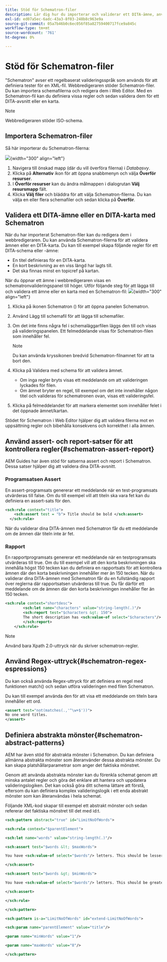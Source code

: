 ```yaml
---
title: Stöd för Schematron-filer
description: Lär dig hur du importerar och validerar ett DITA-ämne, använder assert-rapportsatser för att kontrollera regler, använder regex-uttryck och definierar abstrakta mönster i Schematron-filer i AEM.
exl-id: ed07a5ec-6adc-43a3-8f03-248b8c963e9a
source-git-commit: 05a7b46b0c6ec056f85a82759400717fce9a845c
workflow-type: tm+mt
source-wordcount: '761'
ht-degree: 0%

---
```


# Stöd för Schematron-filer

&quot;Schematron&quot; avser ett regelbaserat valideringsspråk som används för att definiera tester för en XML-fil. Webbredigeraren stöder Schematron-filer. Du kan importera schemafilerna och redigera dem i Web Editor. Med en Schematron-fil kan du definiera vissa regler och sedan validera dem för ett DITA-avsnitt eller en karta.

>[!NOTE]
>
> Webbredigeraren stöder ISO-schema.


## Importera Schematron-filer

Så här importerar du Schematron-filerna:

![](images/scematron-panel-add.png){width="300" align="left"}

1. Navigera till önskad mapp (där du vill överföra filerna) i *Databasvy*.
1. Klicka på **Alternativ** ikon för att öppna snabbmenyn och välja **Överför resurser**.
1. I **Överför resurser** kan du ändra målmappen i dialogrutan **Välj resursmapp** fält.
1. Klicka **Välj filer** och bläddra för att välja Schematron-filerna. Du kan välja en eller flera schemafiler och sedan klicka på **Överför**.

## Validera ett DITA-ämne eller en DITA-karta med Schematron

När du har importerat Schematron-filer kan du redigera dem i webbredigeraren. Du kan använda Schematron-filerna för att validera ämnen eller en DITA-karta. Du kan till exempel skapa följande regler för ett DITA-schema eller -ämne:

* En titel definieras för en DITA-karta.
* En kort beskrivning av en viss längd har lagts till.
* Det ska finnas minst en topicref på kartan.

När du öppnar ett ämne i webbredigeraren visas en schematronvalideringspanel till höger. Utför följande steg för att lägga till och validera ett ämne eller en karta med en Schematron-fil:
![](images/schematron-validate.png){width="300" align="left"}

1. Klicka på ikonen Schematron () för att öppna panelen Schematron.
1. Använd Lägg till schemafil för att lägga till schemafiler.
1. Om det inte finns några fel i schemaläggarfilen läggs den till och visas på valideringspanelen. Ett felmeddelande visas för Schematron-filen som innehåller fel.
   >[!NOTE]
   >
   >Du kan använda kryssikonen bredvid Schematron-filnamnet för att ta bort den.
1. Klicka på Validera med schema för att validera ämnet.

   * Om inga regler bryts visas ett meddelande om att valideringen lyckades för filen.
   * Om ämnet bryter en regel, till exempel om det inte innehåller någon titel och valideras för schematronen ovan, visas ett valideringsfel.

1. Klicka på felmeddelandet för att markera elementet som innehåller felet i det öppnade ämnet/kartan.

Stödet för Schematron i Web Editor hjälper dig att validera filerna mot en uppsättning regler och bibehålla konsekvens och korrekthet i alla ämnen.

## Använd assert- och report-satser för att kontrollera regler{#schematron-assert-report}

AEM Guides har även stöd för satserna assert och report i Schematron. Dessa satser hjälper dig att validera dina DITA-avsnitt.

### Programsatsen Assert

En assert-programsats genererar ett meddelande när en test-programsats utvärderas till false. Om du till exempel vill att titeln ska vara fet kan du definiera en assert-sats för den.

```XML
<sch:rule context="title"> 
    <sch:assert test = "b"> Title should be bold </sch:assert>
  </sch:rule>
```

När du validerar dina DITA-ämnen med Schematron får du ett meddelande om de ämnen där titeln inte är fet.

### Rapport

En rapportprogramsats genererar ett meddelande när en testprogramsats utvärderas till true. Om du till exempel vill att den korta beskrivningen ska innehålla högst 150 tecken kan du definiera en rapportsats för att kontrollera ämnen där den korta beskrivningen innehåller mer än 150 tecken.
När du validerar dina DITA-ämnen med Schematron får du en fullständig rapport över reglerna där rapportsatsen utvärderas till true. Du får därför ett meddelande om de ämnen där den korta beskrivningen innehåller fler än 150 tecken.


```XML
<sch:rule context="shortdesc"> 
        <sch:let name="characters" value="string-length(.)"/> 
        <sch:report test="$characters &gt; 150">  
        The short description has <sch:value-of select="$characters"/> characters. It should contain more than 150 characters.      
        </sch:report>   
    </sch:rule> 
```

>[!NOTE]
>
> Använd bara Xpath 2.0-uttryck när du skriver schematron-regler.

## Använd Regex-uttryck{#schematron-regex-espressions}

Du kan också använda Regex-uttryck för att definiera en regel med funktionen match() och sedan utföra valideringen med filen Schematron.

Du kan till exempel använda den för att visa ett meddelande om titeln bara innehåller ett ord.

```XML
<assert test="not(matches(.,'^\w+$'))"> 
No one word titles.
</assert>  
```


## Definiera abstrakta mönster{#schematron-abstract-patterns}

AEM har även stöd för abstrakta mönster i Schematron. Du kan definiera allmänna abstrakta mönster som återanvänder dessa abstrakta mönster.  Du kan skapa platshållarparametrar som anger det faktiska mönstret.


Genom att använda abstrakta mönster kan du förenkla schemat genom att minska antalet regler och göra det enklare att hantera och uppdatera valideringslogiken. Det kan också göra ditt schema lättare att förstå, eftersom du kan definiera komplex valideringslogik i ett enda abstrakt mönster som kan återanvändas i hela schemat.


Följande XML-kod skapar till exempel ett abstrakt mönster och sedan refererar det faktiska mönstret till det med id:t.

```XML
<sch:pattern abstract="true" id="LimitNoOfWords"> 

<sch:rule context="$parentElement"> 

<sch:let name="words" value="string-length(.)"/> 

<sch:assert test="$words &lt; $maxWords"> 

You have <sch:value-of select="$words"/> letters. This should be lesser than <sch:value-of select="$maxWords"/>. 

</sch:assert>  

<sch:assert test="$words &gt; $minWords"> 

You have <sch:value-of select="$words"/> letters. This should be greater than <sch:value-of select="$minWords"/>. 

</sch:assert>  

</sch:rule> 

</sch:pattern> 

<sch:pattern is-a="LimitNoOfWords" id="extend-LimitNoOfWords"> 

<sch:param name="parentElement" value="title"/> 

<param name="minWords" value="1"/> 

<param name="maxWords" value="8"/> 

</sch:pattern> 
```
